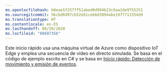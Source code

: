 ```yaml
---
ms.openlocfilehash: b8eae5f257ff51abed0d994b23c8aa2de9755251
ms.sourcegitcommit: 56cbd6d97cb52e61ceb6d3894abe1977713354d9
ms.translationtype: HT
ms.contentlocale: es-ES
ms.lasthandoff: 08/20/2020
ms.locfileid: "88687356"
---
```

Este inicio rápido usa una máquina virtual de Azure como dispositivo IoT Edge y emplea una secuencia de vídeo en directo simulada. Se basa en el código de ejemplo escrito en C# y se basa en [Inicio rápido: Detección de movimiento y emisión de eventos](../../../detect-motion-emit-events-quickstart.md).